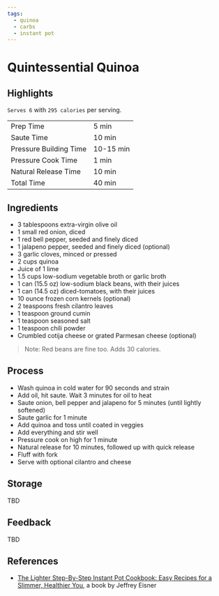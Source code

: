 ```yaml
---
tags:
  - quinoa
  - carbs
  - instant pot
---
```


# Quintessential Quinoa

## Highlights

`Serves 6` with `295 calories` per serving.

| | |
|----|-----|
| Prep Time             | 5 min     |
| Saute Time            | 10 min    |
| Pressure Building Time| 10-15 min |
| Pressure Cook Time    | 1 min     |
| Natural Release Time  | 10 min    |
| Total Time            | 40 min    |

## Ingredients

* 3 tablespoons extra-virgin olive oil
* 1 small red onion, diced
* 1 red bell pepper, seeded and finely diced
* 1 jalapeno pepper, seeded and finely diced (optional)
* 3 garlic cloves, minced or pressed
* 2 cups quinoa
* Juice of 1 lime
* 1.5 cups low-sodium vegetable broth or garlic broth
* 1 can (15.5 oz) low-sodium black beans, with their juices
* 1 can (14.5 oz) diced-tomatoes, with their juices
* 10 ounce frozen corn kernels (optional)
* 2 teaspoons fresh cilantro leaves
* 1 teaspoon ground cumin
* 1 teaspoon seasoned salt
* 1 teaspoon chili powder
* Crumbled cotija cheese or grated Parmesan cheese (optional)

> Note: Red beans are fine too. Adds 30 calories.

## Process

* Wash quinoa in cold water for 90 seconds and strain
* Add oil, hit saute. Wait 3 minutes for oil to heat
* Saute onion, bell pepper and jalapeno for 5 minutes (until lightly softened)
* Saute garlic for 1 minute
* Add quinoa and toss until coated in veggies
* Add everything and stir well
* Pressure cook on high for 1 minute
* Natural release for 10 minutes, followed up with quick release
* Fluff with fork
* Serve with optional cilantro and cheese

## Storage

TBD

## Feedback

TBD

## References

* [The Lighter Step-By-Step Instant Pot Cookbook: Easy Recipes for a Slimmer, Healthier You](https://www.amazon.com/Lighter-Step-Step-Instant-Cookbook/dp/031670637X/), a book by Jeffrey Eisner
